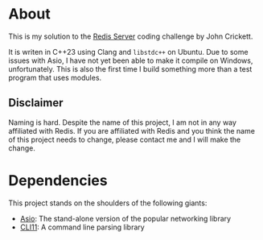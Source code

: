 # About

This is my solution to the [Redis Server](https://codingchallenges.fyi/challenges/challenge-redis) coding challenge by
John Crickett. 

It is writen in C++23 using Clang and `libstdc++` on Ubuntu. Due to some issues with Asio, I have not yet been able to make it
compile on Windows, unfortunately. This is also the first time I build something more than a test program that
uses modules.

## Disclaimer

Naming is hard. Despite the name of this project, I am not in any way affiliated with Redis. If you are affiliated with Redis and you think the name of this project
needs to change, please contact me and I will make the change.

# Dependencies

This project stands on the shoulders of the following giants:

- [Asio](https://think-async.com/Asio): The stand-alone version of the popular networking library
- [CLI11](https://github.com/CLIUtils/CLI11): A command line parsing library
